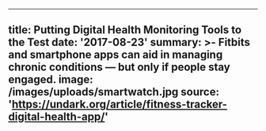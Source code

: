 ---
title: Putting Digital Health Monitoring Tools to the Test
date: '2017-08-23'
summary: >-
  Fitbits and smartphone apps can aid in managing chronic conditions — but only
  if people stay engaged.
image: /images/uploads/smartwatch.jpg
source: 'https://undark.org/article/fitness-tracker-digital-health-app/'
----

